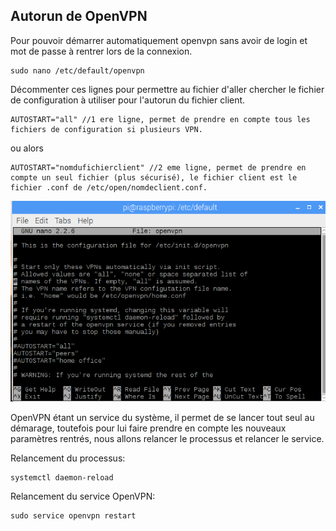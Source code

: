 Autorun de OpenVPN
---
Pour pouvoir démarrer automatiquement openvpn sans avoir de login et mot de passe à rentrer lors de la connexion.
```shell
sudo nano /etc/default/openvpn
```
Décommenter ces lignes pour permettre au fichier d'aller chercher le fichier de configuration à utiliser pour l'autorun du fichier client.
  
```shell
AUTOSTART="all" //1 ere ligne, permet de prendre en compte tous les fichiers de configuration si plusieurs VPN.
```
ou alors
```shell
AUTOSTART="nomdufichierclient" //2 eme ligne, permet de prendre en compte un seul fichier (plus sécurisé), le fichier client est le fichier .conf de /etc/open/nomdeclient.conf.
```

![alt text](https://github.com/Tadeu-Luc/Routeur_Wifi_VPN/blob/master/Configuration/Client/3-Fichier%20systemctl%20(ouverture%20automatique%20de%20openvpn)/Fichier%20autorun%20default.png)


OpenVPN étant un service du système, il permet de se lancer tout seul au démarage, toutefois pour lui faire prendre en compte les nouveaux paramètres rentrés, nous allons relancer le processus et relancer le service.

Relancement du processus:
```shell
systemctl daemon-reload
```
  
Relancement du service OpenVPN:
```shell
sudo service openvpn restart
```
